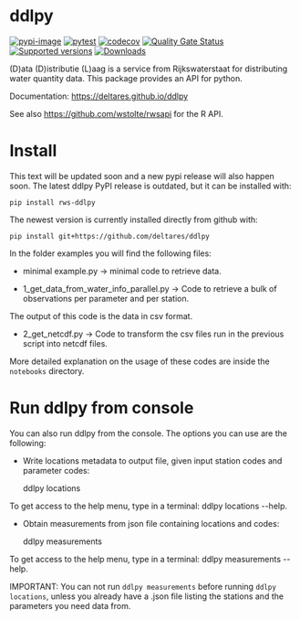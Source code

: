 # ddlpy

[![pypi-image](https://img.shields.io/pypi/v/ddlpy.svg)](https://pypi.python.org/pypi/ddlpy)
[![pytest](https://github.com/Deltares/ddlpy/actions/workflows/pytest.yml/badge.svg?branch=main)](https://github.com/Deltares/ddlpy/actions/workflows/pytest.yml)
[![codecov](https://img.shields.io/codecov/c/github/deltares/ddlpy.svg?style=flat-square)](https://app.codecov.io/gh/deltares/ddlpy?displayType=list)
[![Quality Gate Status](https://sonarcloud.io/api/project_badges/measure?project=Deltares_ddlpy&metric=alert_status)](https://sonarcloud.io/summary/overall?id=Deltares_ddlpy)
[![Supported versions](https://img.shields.io/pypi/pyversions/ddlpy.svg)](https://pypi.org/project/ddlpy)
[![Downloads](https://img.shields.io/pypi/dm/ddlpy.svg)](https://pypistats.org/packages/ddlpy)

(D)ata (D)istributie (L)aag is a service from Rijkswaterstaat for distributing water quantity data. This package provides an API for python.

Documentation: <https://deltares.github.io/ddlpy>

See also https://github.com/wstolte/rwsapi for the R API.


# Install

This text will be updated soon and a new pypi release will also happen soon.
The latest ddlpy PyPI release is outdated, but it can be installed with:

	pip install rws-ddlpy

The newest version is currently installed directly from github with:

    pip install git+https://github.com/deltares/ddlpy

In the folder examples you will find the following files:

* minimal example.py -> minimal code to retrieve data.

* 1_get_data_from_water_info_parallel.py -> Code to retrieve a bulk of observations per parameter and per station.

The output of this code is the data in csv format.

* 2_get_netcdf.py -> Code to transform the csv files run in the previous script into netcdf files.

More detailed explanation on the usage of these codes are inside the `notebooks` directory.

# Run ddlpy from console

You can also run ddlpy from the console. The options you can use are the following:
* Write locations metadata to output file, given input station codes and parameter codes:

    ddlpy locations

To get access to the help menu, type in a terminal: ddlpy locations --help.

* Obtain measurements from json file containing locations and codes:

    ddlpy measurements

To get access to the help menu, type in a terminal: ddlpy measurements --help.

IMPORTANT: You can not run `ddlpy measurements` before running `ddlpy locations`, unless you already have a .json file listing the stations and the parameters you need data from.
